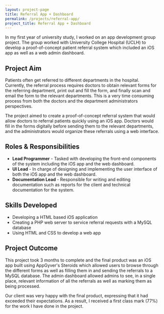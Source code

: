 ```yaml
---
layout: project-page
title: Referral App + Dashboard
permalink: /projects/referral-app/
project_title: Referral App + Dashboard
---
```


In my first year of university study, I worked on an app development group project. The group worked with University College Hospital (UCLH) to develop a proof-of-concept patient referral system which included an iOS app as well as a web admin dashboard.

## Project Aim

Patients often get referred to different departments in the hospital. Currently, the referral process requires doctors to obtain relevant forms for the referring department, print out and fill the form, and finally scan and email the form to the relevant departments. This is a very time consuming process from both the doctors and the department administrators perspectives.

The project aimed to create a proof-of-concept referral system that would allow doctors to referral patients quickly using an iOS app. Doctors would fill in the forms digitally before sending them to the relevant departments, and the administrators would organize these referrals using a web interface.

## Roles & Responsibilities

- **Lead Programmer** - Tasked with developing the front-end components of the system including the iOS app and the web dashboard. 
- **UI Lead** - In charge of designing and implementing the user interface of both the iOS app and the web dashboard. 
- **Documentation Lead** - Responsible for writing and editing documentation such as reports for the client and technical documentation for the system.

## Skills Developed

- Developing a HTML based iOS application
- Creating a PHP web server to service referral requests with a MySQL database
- Using HTML and CSS to develop a web app

## Project Outcome

This project took 3 months to complete and the final product was an iOS app built using AppGyver's Steroids which allowed users to browse through the different forms as well as filling them in and sending the referrals to a MySQL database. The admin dashboard allowed admins to see, in a single place, relevant information of all the referrals as well as marking them as being processed.

Our client was very happy with the final product, expressing that it had exceeded their expectations. As a result, I received a first class mark (77%) for the work I have done in the project.